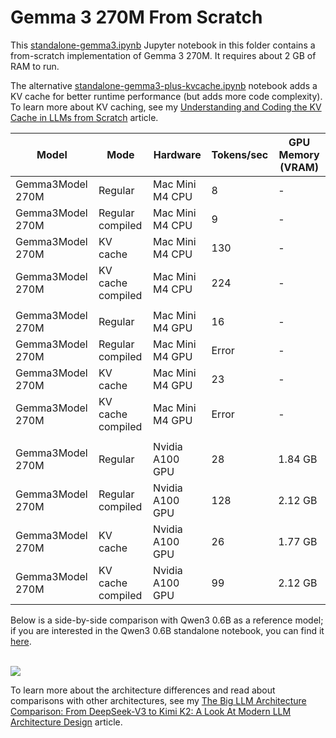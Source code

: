 # Gemma 3 270M From Scratch

This [standalone-gemma3.ipynb](standalone-gemma3.ipynb) Jupyter notebook in this folder contains a from-scratch implementation of Gemma 3 270M. It requires about 2 GB of RAM to run. 

The alternative [standalone-gemma3-plus-kvcache.ipynb](standalone-gemma3-plus-kvcache.ipynb) notebook adds a KV cache for better runtime performance (but adds more code complexity). To learn more about KV caching, see my [Understanding and Coding the KV Cache in LLMs from Scratch](https://magazine.sebastianraschka.com/p/coding-the-kv-cache-in-llms) article.

| Model             | Mode              | Hardware        | Tokens/sec | GPU Memory (VRAM) |
| ----------------- | ----------------- | --------------- | ---------- | ----------------- |
| Gemma3Model 270M  | Regular           | Mac Mini M4 CPU | 8          | -                 |
| Gemma3Model 270M  | Regular compiled  | Mac Mini M4 CPU | 9          | -                 |
| Gemma3Model 270M  | KV cache          | Mac Mini M4 CPU | 130        | -                 |
| Gemma3Model 270M  | KV cache compiled | Mac Mini M4 CPU | 224        | -                 |
|                   |                   |                 |            |                   |
| Gemma3Model 270M  | Regular           | Mac Mini M4 GPU | 16         | -                 |
| Gemma3Model 270M  | Regular compiled  | Mac Mini M4 GPU | Error      | -                 |
| Gemma3Model 270M  | KV cache          | Mac Mini M4 GPU | 23         | -                 |
| Gemma3Model 270M  | KV cache compiled | Mac Mini M4 GPU | Error      | -                 |
|                   |                   |                 |            |                   |
| Gemma3Model 270M  | Regular           | Nvidia A100 GPU | 28         | 1.84 GB           |
| Gemma3Model 270M  | Regular compiled  | Nvidia A100 GPU | 128        | 2.12 GB           |
| Gemma3Model 270M  | KV cache          | Nvidia A100 GPU | 26         | 1.77 GB           |
| Gemma3Model 270M  | KV cache compiled | Nvidia A100 GPU | 99         | 2.12 GB           |


Below is a side-by-side comparison with Qwen3 0.6B as a reference model; if you are interested in the Qwen3 0.6B standalone notebook, you can find it [here](../11_qwen3).

<br>

<img src="https://sebastianraschka.com/images/LLMs-from-scratch-images/bonus/gemma3/gemma3-vs-qwen3.webp">

<br>

To learn more about the architecture differences and read about comparisons with other architectures, see my [The Big LLM Architecture Comparison: From DeepSeek-V3 to Kimi K2: A Look At Modern LLM Architecture Design](https://magazine.sebastianraschka.com/p/the-big-llm-architecture-comparison) article.





